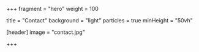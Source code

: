 +++
fragment = "hero"
weight = 100

title = "Contact"
background = "light"
particles = true
minHeight = "50vh"

[header]
  image = "contact.jpg"

+++